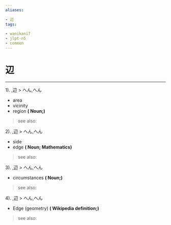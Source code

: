 ```yaml
---
aliases:
    
- 辺
tags:
    
- wanikani7
- jlpt-n5
- common
---
```


# 辺
---
1).
,辺 > へん,へん

- area
- vicinity
- region
**( Noun;)**
> see also: 
            
2).
,辺 > へん,へん

- side
- edge
**( Noun; Mathematics)**
> see also: 
            
3).
,辺 > へん,へん

- circumstances
**( Noun;)**
> see also: 
            
4).
,辺 > へん,へん

- Edge (geometry)
**( Wikipedia definition;)**
> see also: 
            